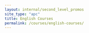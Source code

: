 ```yaml
---
layout: internal/second_level_promos
site_type: "apc"
title: English Courses
permalink: /courses/english-courses/
---
```


<!--- This child document initializes the page in Jekyll. -->